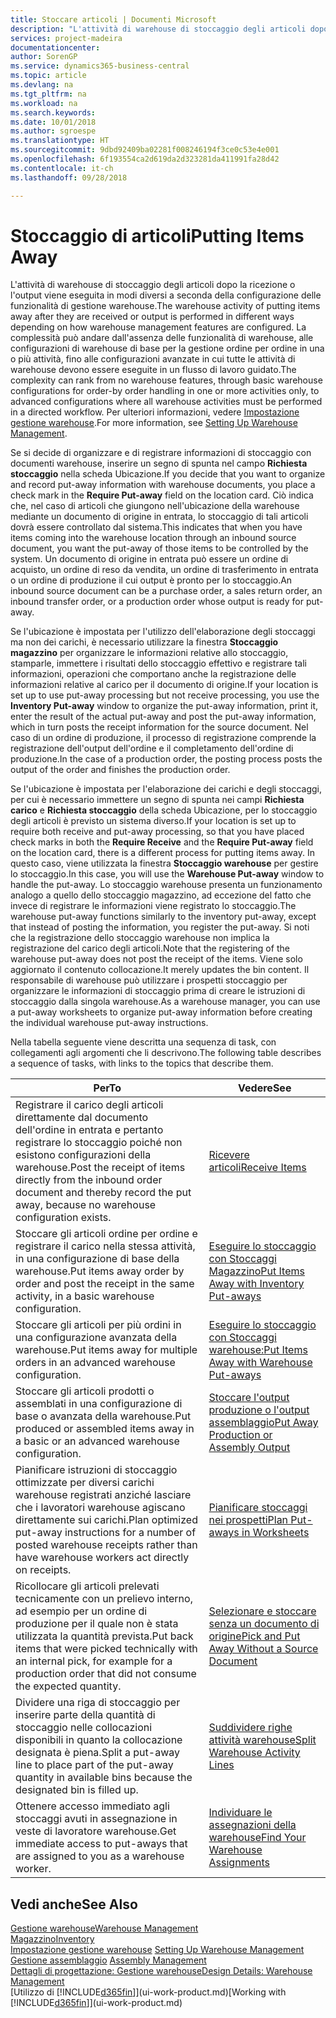 ```yaml
---
title: Stoccare articoli | Documenti Microsoft
description: "L'attività di warehouse di stoccaggio degli articoli dopo la ricezione o l'output viene eseguita in modi diversi a seconda della configurazione delle funzionalità di gestione warehouse."
services: project-madeira
documentationcenter: 
author: SorenGP
ms.service: dynamics365-business-central
ms.topic: article
ms.devlang: na
ms.tgt_pltfrm: na
ms.workload: na
ms.search.keywords: 
ms.date: 10/01/2018
ms.author: sgroespe
ms.translationtype: HT
ms.sourcegitcommit: 9dbd92409ba02281f008246194f3ce0c53e4e001
ms.openlocfilehash: 6f193554ca2d619da2d323281da411991fa28d42
ms.contentlocale: it-ch
ms.lasthandoff: 09/28/2018

---
```

# <a name="putting-items-away"></a><span data-ttu-id="1ac2b-103">Stoccaggio di articoli</span><span class="sxs-lookup"><span data-stu-id="1ac2b-103">Putting Items Away</span></span>
<span data-ttu-id="1ac2b-104">L'attività di warehouse di stoccaggio degli articoli dopo la ricezione o l'output viene eseguita in modi diversi a seconda della configurazione delle funzionalità di gestione warehouse.</span><span class="sxs-lookup"><span data-stu-id="1ac2b-104">The warehouse activity of putting items away after they are received or output is performed in different ways depending on how warehouse management features are configured.</span></span> <span data-ttu-id="1ac2b-105">La complessità può andare dall'assenza delle funzionalità di warehouse, alle configurazioni di warehouse di base per la gestione ordine per ordine in una o più attività, fino alle configurazioni avanzate in cui tutte le attività di warehouse devono essere eseguite in un flusso di lavoro guidato.</span><span class="sxs-lookup"><span data-stu-id="1ac2b-105">The complexity can rank from no warehouse features, through basic warehouse configurations for order-by order handling in one or more activities only, to advanced configurations where all warehouse activities must be performed in a directed workflow.</span></span> <span data-ttu-id="1ac2b-106">Per ulteriori informazioni, vedere [Impostazione gestione warehouse](warehouse-setup-warehouse.md).</span><span class="sxs-lookup"><span data-stu-id="1ac2b-106">For more information, see [Setting Up Warehouse Management](warehouse-setup-warehouse.md).</span></span>

<span data-ttu-id="1ac2b-107">Se si decide di organizzare e di registrare informazioni di stoccaggio con documenti warehouse, inserire un segno di spunta nel campo **Richiesta stoccaggio** nella scheda Ubicazione.</span><span class="sxs-lookup"><span data-stu-id="1ac2b-107">If you decide that you want to organize and record put-away information with warehouse documents, you place a check mark in the **Require Put-away** field on the location card.</span></span> <span data-ttu-id="1ac2b-108">Ciò indica che, nel caso di articoli che giungono nell'ubicazione della warehouse mediante un documento di origine in entrata, lo stoccaggio di tali articoli dovrà essere controllato dal sistema.</span><span class="sxs-lookup"><span data-stu-id="1ac2b-108">This indicates that when you have items coming into the warehouse location through an inbound source document, you want the put-away of those items to be controlled by the system.</span></span> <span data-ttu-id="1ac2b-109">Un documento di origine in entrata può essere un ordine di acquisto, un ordine di reso da vendita, un ordine di trasferimento in entrata o un ordine di produzione il cui output è pronto per lo stoccaggio.</span><span class="sxs-lookup"><span data-stu-id="1ac2b-109">An inbound source document can be a purchase order, a sales return order, an inbound transfer order, or a production order whose output is ready for put-away.</span></span>  

<span data-ttu-id="1ac2b-110">Se l'ubicazione è impostata per l'utilizzo dell'elaborazione degli stoccaggi ma non dei carichi, è necessario utilizzare la finestra **Stoccaggio magazzino** per organizzare le informazioni relative allo stoccaggio, stamparle, immettere i risultati dello stoccaggio effettivo e registrare tali informazioni, operazioni che comportano anche la registrazione delle informazioni relative al carico per il documento di origine.</span><span class="sxs-lookup"><span data-stu-id="1ac2b-110">If your location is set up to use put-away processing but not receive processing, you use the **Inventory Put-away** window to organize the put-away information, print it, enter the result of the actual put-away and post the put-away information, which in turn posts the receipt information for the source document.</span></span> <span data-ttu-id="1ac2b-111">Nel caso di un ordine di produzione, il processo di registrazione comprende la registrazione dell'output dell'ordine e il completamento dell'ordine di produzione.</span><span class="sxs-lookup"><span data-stu-id="1ac2b-111">In the case of a production order, the posting process posts the output of the order and finishes the production order.</span></span>

<span data-ttu-id="1ac2b-112">Se l'ubicazione è impostata per l'elaborazione dei carichi e degli stoccaggi, per cui è necessario immettere un segno di spunta nei campi **Richiesta carico** e **Richiesta stoccaggio** della scheda Ubicazione, per lo stoccaggio degli articoli è previsto un sistema diverso.</span><span class="sxs-lookup"><span data-stu-id="1ac2b-112">If your location is set up to require both receive and put-away processing, so that you have placed check marks in both the **Require Receive** and the **Require Put-away** field on the location card, there is a different process for putting items away.</span></span> <span data-ttu-id="1ac2b-113">In questo caso, viene utilizzata la finestra **Stoccaggio warehouse** per gestire lo stoccaggio.</span><span class="sxs-lookup"><span data-stu-id="1ac2b-113">In this case, you will use the **Warehouse Put-away** window to handle the put-away.</span></span> <span data-ttu-id="1ac2b-114">Lo stoccaggio warehouse presenta un funzionamento analogo a quello dello stoccaggio magazzino, ad eccezione del fatto che invece di registrare le informazioni viene registrato lo stoccaggio.</span><span class="sxs-lookup"><span data-stu-id="1ac2b-114">The warehouse put-away functions similarly to the inventory put-away, except that instead of posting the information, you register the put-away.</span></span> <span data-ttu-id="1ac2b-115">Si noti che la registrazione dello stoccaggio warehouse non implica la registrazione del carico degli articoli.</span><span class="sxs-lookup"><span data-stu-id="1ac2b-115">Note that the registering of the warehouse put-away does not post the receipt of the items.</span></span> <span data-ttu-id="1ac2b-116">Viene solo aggiornato il contenuto collocazione.</span><span class="sxs-lookup"><span data-stu-id="1ac2b-116">It merely updates the bin content.</span></span> <span data-ttu-id="1ac2b-117">Il responsabile di warehouse può utilizzare i prospetti stoccaggio per organizzare le informazioni di stoccaggio prima di creare le istruzioni di stoccaggio dalla singola warehouse.</span><span class="sxs-lookup"><span data-stu-id="1ac2b-117">As a warehouse manager, you can use a put-away worksheets to organize put-away information before creating the individual warehouse put-away instructions.</span></span>

<span data-ttu-id="1ac2b-118">Nella tabella seguente viene descritta una sequenza di task, con collegamenti agli argomenti che li descrivono.</span><span class="sxs-lookup"><span data-stu-id="1ac2b-118">The following table describes a sequence of tasks, with links to the topics that describe them.</span></span>   

|<span data-ttu-id="1ac2b-119">**Per**</span><span class="sxs-lookup"><span data-stu-id="1ac2b-119">**To**</span></span>|<span data-ttu-id="1ac2b-120">**Vedere**</span><span class="sxs-lookup"><span data-stu-id="1ac2b-120">**See**</span></span>|  
|------------|-------------|  
|<span data-ttu-id="1ac2b-121">Registrare il carico degli articoli direttamente dal documento dell'ordine in entrata e pertanto registrare lo stoccaggio poiché non esistono configurazioni della warehouse.</span><span class="sxs-lookup"><span data-stu-id="1ac2b-121">Post the receipt of items directly from the inbound order document and thereby record the put away, because no warehouse configuration exists.</span></span>|[<span data-ttu-id="1ac2b-122">Ricevere articoli</span><span class="sxs-lookup"><span data-stu-id="1ac2b-122">Receive Items</span></span>](warehouse-how-receive-items.md)|  
|<span data-ttu-id="1ac2b-123">Stoccare gli articoli ordine per ordine e registrare il carico nella stessa attività, in una configurazione di base della warehouse.</span><span class="sxs-lookup"><span data-stu-id="1ac2b-123">Put items away order by order and post the receipt in the same activity, in a basic warehouse configuration.</span></span>|[<span data-ttu-id="1ac2b-124">Eseguire lo stoccaggio con Stoccaggi Magazzino</span><span class="sxs-lookup"><span data-stu-id="1ac2b-124">Put Items Away with Inventory Put-aways</span></span>](warehouse-how-to-put-items-away-with-inventory-put-aways.md)|  
|<span data-ttu-id="1ac2b-125">Stoccare gli articoli per più ordini in una configurazione avanzata della warehouse.</span><span class="sxs-lookup"><span data-stu-id="1ac2b-125">Put items away for multiple orders in an advanced warehouse configuration.</span></span>|[<span data-ttu-id="1ac2b-126">Eseguire lo stoccaggio con Stoccaggi warehouse:</span><span class="sxs-lookup"><span data-stu-id="1ac2b-126">Put Items Away with Warehouse Put-aways</span></span>](warehouse-how-to-put-items-away-with-warehouse-put-aways.md)|  
|<span data-ttu-id="1ac2b-127">Stoccare gli articoli prodotti o assemblati in una configurazione di base o avanzata della warehouse.</span><span class="sxs-lookup"><span data-stu-id="1ac2b-127">Put produced or assembled items away in a basic or an advanced warehouse configuration.</span></span>|[<span data-ttu-id="1ac2b-128">Stoccare l'output produzione o l'output assemblaggio</span><span class="sxs-lookup"><span data-stu-id="1ac2b-128">Put Away Production or Assembly Output</span></span>](warehouse-how-to-put-away-production-output.md)|
|<span data-ttu-id="1ac2b-129">Pianificare istruzioni di stoccaggio ottimizzate per diversi carichi warehouse registrati anziché lasciare che i lavoratori warehouse agiscano direttamente sui carichi.</span><span class="sxs-lookup"><span data-stu-id="1ac2b-129">Plan optimized put-away instructions for a number of posted warehouse receipts rather than have warehouse workers act directly on receipts.</span></span>|[<span data-ttu-id="1ac2b-130">Pianificare stoccaggi nei prospetti</span><span class="sxs-lookup"><span data-stu-id="1ac2b-130">Plan Put-aways in Worksheets</span></span>](warehouse-how-to-plan-put-aways-in-worksheets.md)|  
|<span data-ttu-id="1ac2b-131">Ricollocare gli articoli prelevati tecnicamente con un prelievo interno, ad esempio per un ordine di produzione per il quale non è stata utilizzata la quantità prevista.</span><span class="sxs-lookup"><span data-stu-id="1ac2b-131">Put back items that were picked technically with an internal pick, for example for a production order that did not consume the expected quantity.</span></span>|[<span data-ttu-id="1ac2b-132">Selezionare e stoccare senza un documento di origine</span><span class="sxs-lookup"><span data-stu-id="1ac2b-132">Pick and Put Away Without a Source Document</span></span>](warehouse-how-to-create-put-aways-from-internal-put-aways.md)|
|<span data-ttu-id="1ac2b-133">Dividere una riga di stoccaggio per inserire parte della quantità di stoccaggio nelle collocazioni disponibili in quanto la collocazione designata è piena.</span><span class="sxs-lookup"><span data-stu-id="1ac2b-133">Split a put-away line to place part of the put-away quantity in available bins because the designated bin is filled up.</span></span>|[<span data-ttu-id="1ac2b-134">Suddividere righe attività warehouse</span><span class="sxs-lookup"><span data-stu-id="1ac2b-134">Split Warehouse Activity Lines</span></span>](warehouse-how-to-split-warehouse-activity-lines.md)|
|<span data-ttu-id="1ac2b-135">Ottenere accesso immediato agli stoccaggi avuti in assegnazione in veste di lavoratore warehouse.</span><span class="sxs-lookup"><span data-stu-id="1ac2b-135">Get immediate access to put-aways that are assigned to you as a warehouse worker.</span></span>|[<span data-ttu-id="1ac2b-136">Individuare le assegnazioni della warehouse</span><span class="sxs-lookup"><span data-stu-id="1ac2b-136">Find Your Warehouse Assignments</span></span>](warehouse-how-to-find-your-warehouse-assignments.md)|    

## <a name="see-also"></a><span data-ttu-id="1ac2b-137">Vedi anche</span><span class="sxs-lookup"><span data-stu-id="1ac2b-137">See Also</span></span>  
[<span data-ttu-id="1ac2b-138">Gestione warehouse</span><span class="sxs-lookup"><span data-stu-id="1ac2b-138">Warehouse Management</span></span>](warehouse-manage-warehouse.md)  
[<span data-ttu-id="1ac2b-139">Magazzino</span><span class="sxs-lookup"><span data-stu-id="1ac2b-139">Inventory</span></span>](inventory-manage-inventory.md)  
<span data-ttu-id="1ac2b-140">[Impostazione gestione warehouse](warehouse-setup-warehouse.md)   </span><span class="sxs-lookup"><span data-stu-id="1ac2b-140">[Setting Up Warehouse Management](warehouse-setup-warehouse.md)   </span></span>  
<span data-ttu-id="1ac2b-141">[Gestione assemblaggio](assembly-assemble-items.md)  </span><span class="sxs-lookup"><span data-stu-id="1ac2b-141">[Assembly Management](assembly-assemble-items.md)  </span></span>  
[<span data-ttu-id="1ac2b-142">Dettagli di progettazione: Gestione warehouse</span><span class="sxs-lookup"><span data-stu-id="1ac2b-142">Design Details: Warehouse Management</span></span>](design-details-warehouse-management.md)  
<span data-ttu-id="1ac2b-143">[Utilizzo di [!INCLUDE[d365fin](includes/d365fin_md.md)]](ui-work-product.md)</span><span class="sxs-lookup"><span data-stu-id="1ac2b-143">[Working with [!INCLUDE[d365fin](includes/d365fin_md.md)]](ui-work-product.md)</span></span>  

